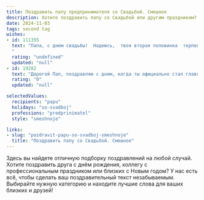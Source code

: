 ```yaml
---
title: Поздравить папу предпринимателя со Свадьбой. Смешное
description: Хотите поздравить папу со Свадьбой или другим праздником? Наш ИИ создаст незабываемое поздравление, а вы обязательно выделитесь среди других.  
date: 2024-11-03
tags: second tag
wishes:
- id: 111355
  text: "Папа, с днем свадьбы!  Надеюсь,  твоя вторая половинка  терпеливее, чем налоговая инспекция, а медовый месяц будет слаще, чем сделка века!  Пусть семейный бюджет  всегда остаётся в плюсе, а единственные кризисы — это кризис смеха от твоих шуток!
  "
  rating: "undefined"
  updated: "null"
- id: 19282
  text: "Дорогой Пап, поздравляю с днем, когда ты официально стал главным предпринимателем в семейном бизнесе! Пусть ваша свадьба будет как твои проекты - сначала сложно, потом успех, а в конце - дивиденды в виде счастливых моментов и улыбок! Пусть ваш союз будет таким же прочным, как твои бизнес-планы, и таким же успешным, как твои сделки. С днём свадьбы, Пап, и помните: если что-то пойдёт не так, просто вспомните, как ты заключал самые сложные контракты - вы всегда находили выход! С любовью и смехом, поздравляю!"
  rating: "0"
  updated: "null"

selectedValues:
  recipients: "papu"
  holidays: "so-svadboj"
  professions: "predprinimatel"
  style: "smeshnoje"

links:
- slug: "pozdravit-papu-so-svadboj-smeshnoje"
  title: "Поздравить папу со Свадьбой. Смешное"
---
```


Здесь вы найдете отличную подборку поздравлений на любой случай. 
Хотите поздравить друга с днём рождения, коллегу с профессиональным праздником или близких с Новым годом? У нас есть всё, чтобы сделать ваш поздравительный текст незабываемым. Выбирайте нужную категорию и находите лучшие слова для ваших близких и друзей!
